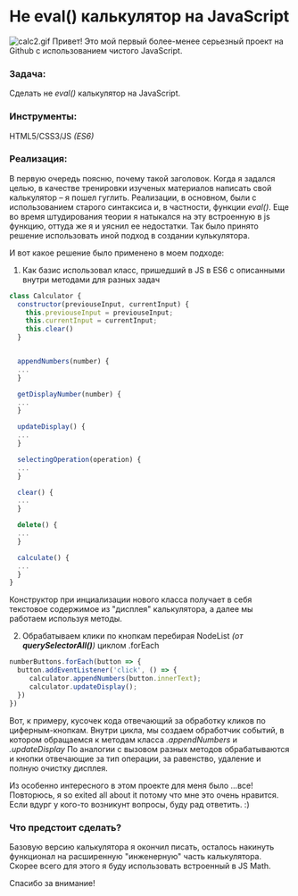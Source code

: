 # Не eval() калькулятор на JavaScript
![calc2.gif](1)
Привет! Это мой первый более-менее серьезный проект на Github с использованием чистого JavaScript.
### Задача: 
Сделать не *eval()* калькулятор на JavaScript.
### Инструменты: 
HTML5/CSS3/JS *(ES6)*
### Реализация:
В первую очередь поясню, почему такой заголовок. Когда я задался целью, в качестве тренировки изученых материалов написать свой калькулятор – я пошел гуглить. Реализации, в основном, были с использованием старого синтаксиса и, в частности, функции *eval()*. 
Еще во время штудирования теории я натыкался на эту встроенную в js функцию, оттуда же я и уяснил ее недостатки. Так было принято решение использовать иной подход в создании кулькулятора.

И вот какое решение было применено в моем подходе:
1. Как базис использовал класс, пришедший в JS в ES6 с описанными внутри методами для разных задач
```javascript
class Calculator {
  constructor(previouseInput, currentInput) {
    this.previouseInput = previouseInput;
    this.currentInput = currentInput;
    this.clear()
  }


  appendNumbers(number) {
  ...
  }

  getDisplayNumber(number) {
  ...
  }

  updateDisplay() {
  ...
  }

  selectingOperation(operation) {
  ...
  }

  clear() {
  ...
  }

  delete() {
  ...
  }

  calculate() {
  ...
  }
}
```
Конструктор при инциализации нового класса получает в себя текстовое содержимое из "дисплея" калькулятора, а далее мы работаем используя методы.

2. Обрабатываем клики по кнопкам перебирая NodeList *(от **querySelectorAll()**)* циклом .forEach 
```javascript
numberButtons.forEach(button => {
  button.addEventListener('click', () => {
     calculator.appendNumbers(button.innerText);
     calculator.updateDisplay();
  })
})
```
Вот, к примеру, кусочек кода отвечающий за обработку кликов по циферным-кнопкам. Внутри цикла, мы создаем обработчик событий, в котором обращаемся к методам класса *.appendNumbers* и *.updateDisplay*
По аналогии с вызовом разных методов обрабатываются и кнопки отвечающие за тип операции, за равенство, удаление и полную очистку дисплея.

Из особенно интересного в этом проекте для меня было ...все! Повторюсь, я so exited all about it потому что мне это очень нравится.
Если вдург у кого-то возникунт вопросы, буду рад ответить. :)

### Что предстоит сделать?
Базовую версию калькулятора я окончил писать, осталось накинуть функционал на расширенную "инженерную" часть калькулятора. 
Скорее всего для этого я буду использовать встроенный в JS Math.

Спасибо за внимание!
